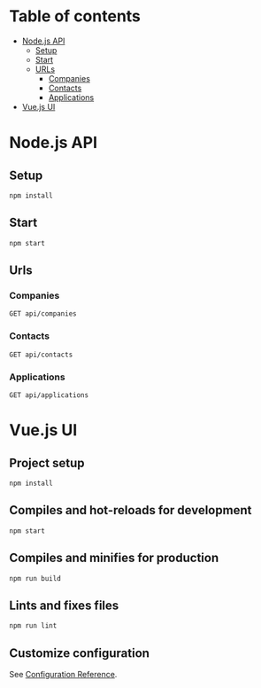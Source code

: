 Table of contents
=================

- [Node.js API](#api)
    - [Setup](#api-setup)
    - [Start](#api-start)
    - [URLs](#api-urls)
        - [Companies](#api-urls-companies)
        - [Contacts](#api-urls-contacts)
        - [Applications](#api-urls-applications)
- [Vue.js UI](#vuejs-ui)

# <a name="api"></a> Node.js API

## <a name="api-setup"></a> Setup

```
npm install
```

## <a name="api-start"></a> Start

```
npm start
```

## <a name="api-url"></a> Urls

### <a name="api-urls-companies"></a> Companies

```
GET api/companies
```

### <a name="api-urls-contacts"></a> Contacts

```
GET api/contacts
```

### <a name="api-urls-applications"></a> Applications

```
GET api/applications
```

# Vue.js UI

## Project setup

```
npm install
```

## Compiles and hot-reloads for development

```
npm start
```

## Compiles and minifies for production

```
npm run build
```

## Lints and fixes files

```
npm run lint
```

## Customize configuration

See [Configuration Reference](https://cli.vuejs.org/config/).
